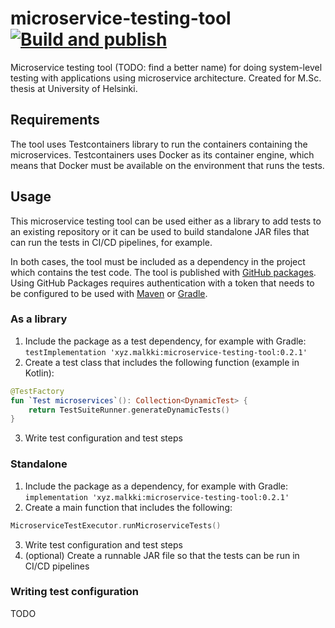 # microservice-testing-tool [![Build and publish](https://github.com/mjaakko/microservice-testing-tool/actions/workflows/build-and-publish.yml/badge.svg)](https://github.com/mjaakko/microservice-testing-tool/actions/workflows/build-and-publish.yml)

Microservice testing tool (TODO: find a better name) for doing system-level testing with applications using microservice architecture. Created for M.Sc. thesis at University of Helsinki.

## Requirements

The tool uses Testcontainers library to run the containers containing the microservices. Testcontainers uses Docker as its container engine, which means that Docker must be available on the environment that runs the tests.

## Usage

This microservice testing tool can be used either as a library to add tests to an existing repository or it can be used to build standalone JAR files that can run the tests in CI/CD pipelines, for example.

In both cases, the tool must be included as a dependency in the project which contains the test code. The tool is published with [GitHub packages](https://github.com/mjaakko/microservice-testing-tool/packages/1431155). Using GitHub Packages requires authentication with a token that needs to be configured to be used with [Maven](https://docs.github.com/en/packages/working-with-a-github-packages-registry/working-with-the-apache-maven-registry#authenticating-to-github-packages) or [Gradle](https://docs.github.com/en/packages/working-with-a-github-packages-registry/working-with-the-gradle-registry#authenticating-to-github-packages).

### As a library

1. Include the package as a test dependency, for example with Gradle: `testImplementation 'xyz.malkki:microservice-testing-tool:0.2.1'`
2. Create a test class that includes the following function (example in Kotlin):
```kotlin
@TestFactory
fun `Test microservices`(): Collection<DynamicTest> {
    return TestSuiteRunner.generateDynamicTests()
}
```
3. Write test configuration and test steps

### Standalone

1. Include the package as a dependency, for example with Gradle:  `implementation 'xyz.malkki:microservice-testing-tool:0.2.1'`
2. Create a main function that includes the following:
```kotlin
MicroserviceTestExecutor.runMicroserviceTests()
```
3. Write test configuration and test steps
4. (optional) Create a runnable JAR file so that the tests can be run in CI/CD pipelines

### Writing test configuration

TODO